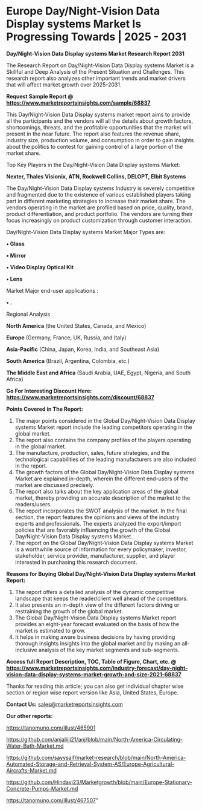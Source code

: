  # Europe Day/Night-Vision Data Display systems Market Is Progressing Towards | 2025 - 2031

<strong>Day/Night-Vision Data Display systems Market Research Report 2031</strong>

The Research Report on Day/Night-Vision Data Display systems Market is a Skillful and Deep Analysis of the Present Situation and Challenges. This research report also analyzes other important trends and market drivers that will affect market growth over 2025-2031.

<strong>Request Sample Report @ <a href=https://www.marketreportsinsights.com/sample/68837>https://www.marketreportsinsights.com/sample/68837</a></strong>

This Day/Night-Vision Data Display systems market report aims to provide all the participants and the vendors will all the details about growth factors, shortcomings, threats, and the profitable opportunities that the market will present in the near future. The report also features the revenue share, industry size, production volume, and consumption in order to gain insights about the politics to contest for gaining control of a large portion of the market share.

Top Key Players in the Day/Night-Vision Data Display systems Market:

<strong>Nexter, Thales Visionix, ATN, Rockwell Collins, DELOPT, Elbit Systems</strong>

The Day/Night-Vision Data Display systems Industry is severely competitive and fragmented due to the existence of various established players taking part in different marketing strategies to increase their market share. The vendors operating in the market are profiled based on price, quality, brand, product differentiation, and product portfolio. The vendors are turning their focus increasingly on product customization through customer interaction.

Day/Night-Vision Data Display systems Market Major Types are:

<strong>• Glass

• Mirror

• Video Display Optical Kit

• Lens</strong>

Market Major end-user applications :

<strong>• .</strong>

Regional Analysis

</u><strong><b>North America</b></strong> (the United States, Canada, and Mexico)

<strong><b>Europe </b></strong>(Germany, France, UK, Russia, and Italy)

<strong><b>Asia-Pacific</b></strong> (China, Japan, Korea, India, and Southeast Asia)

<strong><b>South America</b></strong> (Brazil, Argentina, Colombia, etc.)

<strong><b>The Middle East and Africa</b></strong> (Saudi Arabia, UAE, Egypt, Nigeria, and South Africa)

<strong>Go For Interesting Discount Here: <a href=https://www.marketreportsinsights.com/discount/68837>https://www.marketreportsinsights.com/discount/68837</a></strong>

<strong>Points Covered in The Report:</strong>
<ol>
  <li>The major points considered in the Global Day/Night-Vision Data Display systems Market report include the leading competitors operating in the global market.</li>
  <li>The report also contains the company profiles of the players operating in the global market.</li>
  <li>The manufacture, production, sales, future strategies, and the technological capabilities of the leading manufacturers are also included in the report.</li>
  <li>The growth factors of the Global Day/Night-Vision Data Display systems Market are explained in-depth, wherein the different end-users of the market are discussed precisely.</li>
  <li>The report also talks about the key application areas of the global market, thereby providing an accurate description of the market to the readers/users.</li>
  <li>The report incorporates the SWOT analysis of the market. In the final section, the report features the opinions and views of the industry experts and professionals. The experts analyzed the export/import policies that are favorably influencing the growth of the Global Day/Night-Vision Data Display systems Market.</li>
  <li>The report on the Global Day/Night-Vision Data Display systems Market is a worthwhile source of information for every policymaker, investor, stakeholder, service provider, manufacturer, supplier, and player interested in purchasing this research document.</li>
</ol>
<strong>Reasons for Buying Global Day/Night-Vision Data Display systems Market Report:</strong>

<ol>
  <li>The report offers a detailed analysis of the dynamic competitive landscape that keeps the reader/client well ahead of the competitors.</li>
  <li>It also presents an in-depth view of the different factors driving or restraining the growth of the global market.</li>
  <li>The Global Day/Night-Vision Data Display systems Market report provides an eight-year forecast evaluated on the basis of how the market is estimated to grow.</li>
  <li>It helps in making aware business decisions by having providing thorough insights insights into the global market and by making an all-inclusive analysis of the key market segments and sub-segments.</li>
</ol>
<strong>Access full Report Description, TOC, Table of Figure, Chart, etc. @ <a href=https://www.marketreportsinsights.com/industry-forecast/day-night-vision-data-display-systems-market-growth-and-size-2021-68837>https://www.marketreportsinsights.com/industry-forecast/day-night-vision-data-display-systems-market-growth-and-size-2021-68837</a></strong>


Thanks for reading this article; you can also get individual chapter wise section or region wise report version like Asia, United States, Europe.

<strong>Contact Us:</strong>
sales@marketreportsinsights.com

<strong>Our other reports:</strong>

<a href=https://tanomuno.com/illust/465901>https://tanomuno.com/illust/465901</a>

<a href=https://github.com/anjaliiii21/anj/blob/main/North-America-Circulating-Water-Bath-Market.md>https://github.com/anjaliiii21/anj/blob/main/North-America-Circulating-Water-Bath-Market.md</a>

<a href=https://github.com/sayysaif/market-research/blob/main/North-America-Automated-Storage-and-Retrieval-System-AS/Europe-Agricultural-Aircrafts-Market.md>https://github.com/sayysaif/market-research/blob/main/North-America-Automated-Storage-and-Retrieval-System-AS/Europe-Agricultural-Aircrafts-Market.md</a>

<a href=https://github.com/Hindavi23/Marketgrowth/blob/main/Europe-Stationary-Concrete-Pumps-Market.md>https://github.com/Hindavi23/Marketgrowth/blob/main/Europe-Stationary-Concrete-Pumps-Market.md</a>

<a href=https://tanomuno.com/illust/467507>https://tanomuno.com/illust/467507</a>"
